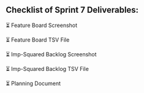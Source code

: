 ## Checklist of Sprint 7 Deliverables: 

:hourglass_flowing_sand: Feature Board Screenshot

:hourglass_flowing_sand: Feature Board TSV File

:hourglass_flowing_sand: Imp-Squared Backlog Screenshot

:hourglass_flowing_sand: Imp-Squared Backlog TSV File

:hourglass_flowing_sand: Planning Document


